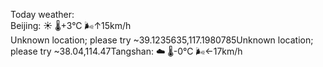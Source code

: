 Today weather:  
Beijing: ☀️   🌡️+3°C 🌬️↑15km/h  
Unknown location; please try ~39.1235635,117.1980785Unknown location; please try ~38.04,114.47Tangshan: ☁️   🌡️-0°C 🌬️←17km/h  
